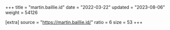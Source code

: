 +++
title = "martin.baillie.id"
date = "2022-03-22"
updated = "2023-08-06"
weight = 54126

[extra]
source = "https://martin.baillie.id/"
ratio = 6
size = 53
+++
